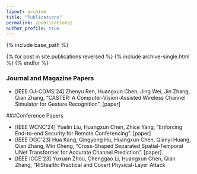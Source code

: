 ```yaml
---
layout: archive
title: "Publications"
permalink: /publications/
author_profile: true
---
```


<!-- {% if site.author.googlescholar %}
  <div class="wordwrap">You can also find my articles on <a href="{{site.author.googlescholar}}">my Google Scholar profile</a>.</div>
{% endif %} -->

{% include base_path %}

{% for post in site.publications reversed %}
  {% include archive-single.html %}
{% endfor %}


### Journal and Magazine Papers

- [IEEE OJ-COMS'24] Zhenyu Ren, Huangxun Chen, Jing Wei, Jin Zhang, Qian Zhang, “CASTER: A Computer-Vision-Assisted Wireless Channel Simulator for Gesture Recognition”. [paper]


###Conference Papers

- [IEEE WCNC'24] Yuelin Liu, Huangxun Chen, Zhice Yang, “Enforcing End-to-end Security for Remote Conferencing”. [paper]
- [IEEE OGC'23] Hua Kang, Qingyong Hu, Huangxun Chen, Qianyi Huang, Qian Zhang, Min Cheng, “Cross-Shaped Separated Spatial-Temporal UNet Transformer for Accurate Channel Prediction”. [paper]
- [IEEE ICCE'23] Yuxuan Zhou, Chenggao Li, Huangxun Chen, Qian Zhang, “RIStealth: Practical and Covert Physical-Layer Attack
